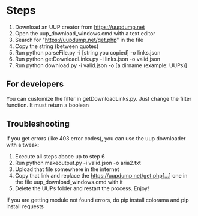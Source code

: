 # Steps
1. Download an UUP creator from https://uupdump.net
2. Open the uup_download_windows.cmd with a text editor
3. Search for "https://uupdump.net/get.php" in the file
4. Copy the string (between quotes)
5. Run python parseFile.py -i [string you copied] -o links.json
6. Run python getDownloadLinks.py -i links.json -o valid.json
7. Run python download.py -i valid.json -o [a dirname (example: UUPs)]

## For developers
You can customize the filter in getDownloadLinks.py. Just change the filter function. It must return a boolean

## Troubleshooting

If you get errors (like 403 error codes), you can use the uup downloader with a tweak:
1. Execute all steps aboce up to step 6
2. Run python makeoutput.py -i valid.json -o aria2.txt
3. Upload that file somewhere in the internet
4. Copy that link and replace the https://uupdump.net/get.php[...] one in the file uup_download_windows.cmd with it
5. Delete the UUPs folder and restart the process. Enjoy!

If you are getting module not found errors, do pip install colorama and pip install requests
